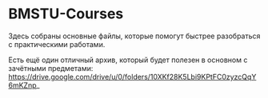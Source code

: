 # BMSTU-Courses

Здесь собраны основные файлы, которые помогут быстрее разобраться с практическими работами.

Есть ещё один отличный архив, который будет полезен в основном с зачётными предметами: https://drive.google.com/drive/u/0/folders/10XKf28K5Lbi9KPtFC0zyzcQqY6mKZnp_
